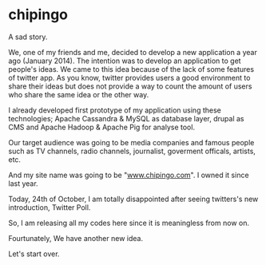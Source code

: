 # chipingo

A sad story.

We, one of my friends and me, decided to develop a new application a year ago (January 2014). The intention was to develop an application to get people's ideas. We came to this idea because of the lack of some features of twitter app. As you know, twitter provides users a good environment to share their ideas but does not provide a way to count the amount of users who share the same idea or the other way. 

I already developed first prototype of my application using these technologies; Apache Cassandra & MySQL as database layer, drupal as CMS and Apache Hadoop & Apache Pig for analyse tool.

Our target audience was going to be media companies and famous people such as TV channels, radio channels, journalist, goverment officals, artists, etc.

And my site name was going to be "www.chipingo.com". I owned it since last year.

Today, 24th of October, I am totally disappointed after seeing twitters's new introduction, Twitter Poll.

So, I am releasing all my codes here since it is meaningless from now on. 

Fourtunately, We have another new idea. 

Let's start over.
